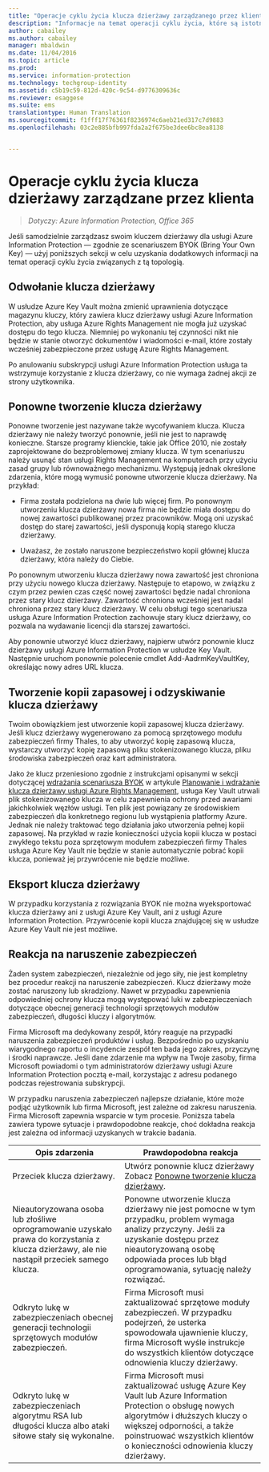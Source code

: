 ```yaml
---
title: "Operacje cyklu życia klucza dzierżawy zarządzanego przez klienta | Azure Information Protection"
description: "Informacje na temat operacji cyklu życia, które są istotne, jeśli samodzielnie zarządzasz swoim kluczem dzierżawy dla usługi Azure Information Protection — zgodnie ze scenariuszem BYOK (Bring Your Own Key)."
author: cabailey
ms.author: cabailey
manager: mbaldwin
ms.date: 11/04/2016
ms.topic: article
ms.prod: 
ms.service: information-protection
ms.technology: techgroup-identity
ms.assetid: c5b19c59-812d-420c-9c54-d9776309636c
ms.reviewer: esaggese
ms.suite: ems
translationtype: Human Translation
ms.sourcegitcommit: f1fff17f76361f8236974c6aeb21ed317c7d9883
ms.openlocfilehash: 03c2e885bfb997fda2a2f675be3dee6bc8ea8138


---
```



# <a name="customer-managed-tenant-key-lifecycle-operations"></a>Operacje cyklu życia klucza dzierżawy zarządzane przez klienta

>*Dotyczy: Azure Information Protection, Office 365*

Jeśli samodzielnie zarządzasz swoim kluczem dzierżawy dla usługi Azure Information Protection — zgodnie ze scenariuszem BYOK (Bring Your Own Key) — użyj poniższych sekcji w celu uzyskania dodatkowych informacji na temat operacji cyklu życia związanych z tą topologią.

## <a name="revoke-your-tenant-key"></a>Odwołanie klucza dzierżawy
W usłudze Azure Key Vault można zmienić uprawnienia dotyczące magazynu kluczy, który zawiera klucz dzierżawy usługi Azure Information Protection, aby usługa Azure Rights Management nie mogła już uzyskać dostępu do tego klucza. Niemniej po wykonaniu tej czynności nikt nie będzie w stanie otworzyć dokumentów i wiadomości e-mail, które zostały wcześniej zabezpieczone przez usługę Azure Rights Management.

Po anulowaniu subskrypcji usługi Azure Information Protection usługa ta wstrzymuje korzystanie z klucza dzierżawy, co nie wymaga żadnej akcji ze strony użytkownika.


## <a name="re-key-your-tenant-key"></a>Ponowne tworzenie klucza dzierżawy
Ponowne tworzenie jest nazywane także wycofywaniem klucza. Klucza dzierżawy nie należy tworzyć ponownie, jeśli nie jest to naprawdę konieczne. Starsze programy klienckie, takie jak Office 2010, nie zostały zaprojektowane do bezproblemowej zmiany klucza. W tym scenariuszu należy usunąć stan usługi Rights Management na komputerach przy użyciu zasad grupy lub równoważnego mechanizmu. Występują jednak określone zdarzenia, które mogą wymusić ponowne utworzenie klucza dzierżawy. Na przykład:

-   Firma została podzielona na dwie lub więcej firm. Po ponownym utworzeniu klucza dzierżawy nowa firma nie będzie miała dostępu do nowej zawartości publikowanej przez pracowników. Mogą oni uzyskać dostęp do starej zawartości, jeśli dysponują kopią starego klucza dzierżawy.

-   Uważasz, że zostało naruszone bezpieczeństwo kopii głównej klucza dzierżawy, która należy do Ciebie.

Po ponownym utworzeniu klucza dzierżawy nowa zawartość jest chroniona przy użyciu nowego klucza dzierżawy. Następuje to etapowo, w związku z czym przez pewien czas część nowej zawartości będzie nadal chroniona przez stary klucz dzierżawy. Zawartość chroniona wcześniej jest nadal chroniona przez stary klucz dzierżawy. W celu obsługi tego scenariusza usługa Azure Information Protection zachowuje stary klucz dzierżawy, co pozwala na wydawanie licencji dla starszej zawartości.

Aby ponownie utworzyć klucz dzierżawy, najpierw utwórz ponownie klucz dzierżawy usługi Azure Information Protection w usłudze Key Vault. Następnie uruchom ponownie polecenie cmdlet Add-AadrmKeyVaultKey, określając nowy adres URL klucza.

## <a name="backup-and-recover-your-tenant-key"></a>Tworzenie kopii zapasowej i odzyskiwanie klucza dzierżawy
Twoim obowiązkiem jest utworzenie kopii zapasowej klucza dzierżawy. Jeśli klucz dzierżawy wygenerowano za pomocą sprzętowego modułu zabezpieczeń firmy Thales, to aby utworzyć kopię zapasową klucza, wystarczy utworzyć kopię zapasową pliku stokenizowanego klucza, pliku środowiska zabezpieczeń oraz kart administratora.

Jako że klucz przeniesiono zgodnie z instrukcjami opisanymi w sekcji dotyczącej [wdrażania scenariusza BYOK](../plan-design/plan-implement-tenant-key.md#implementing-your-azure-information-protection-tenant-key) w artykule [Planowanie i wdrażanie klucza dzierżawy usługi Azure Rights Management](../plan-design/plan-implement-tenant-key.md), usługa Key Vault utrwali plik stokenizowanego klucza w celu zapewnienia ochrony przed awariami jakichkolwiek węzłów usługi. Ten plik jest powiązany ze środowiskiem zabezpieczeń dla konkretnego regionu lub wystąpienia platformy Azure. Jednak nie należy traktować tego działania jako utworzenia pełnej kopii zapasowej. Na przykład w razie konieczności użycia kopii klucza w postaci zwykłego tekstu poza sprzętowym modułem zabezpieczeń firmy Thales usługa Azure Key Vault nie będzie w stanie automatycznie pobrać kopii klucza, ponieważ jej przywrócenie nie będzie możliwe.

## <a name="export-your-tenant-key"></a>Eksport klucza dzierżawy
W przypadku korzystania z rozwiązania BYOK nie można wyeksportować klucza dzierżawy ani z usługi Azure Key Vault, ani z usługi Azure Information Protection. Przywrócenie kopii klucza znajdującej się w usłudze Azure Key Vault nie jest możliwe. 

## <a name="respond-to-a-breach"></a>Reakcja na naruszenie zabezpieczeń
Żaden system zabezpieczeń, niezależnie od jego siły, nie jest kompletny bez procedur reakcji na naruszenie zabezpieczeń. Klucz dzierżawy może zostać naruszony lub skradziony. Nawet w przypadku zapewnienia odpowiedniej ochrony klucza mogą występować luki w zabezpieczeniach dotyczące obecnej generacji technologii sprzętowych modułów zabezpieczeń, długości kluczy i algorytmów.

Firma Microsoft ma dedykowany zespół, który reaguje na przypadki naruszenia zabezpieczeń produktów i usług. Bezpośrednio po uzyskaniu wiarygodnego raportu o incydencie zespół ten bada jego zakres, przyczynę i środki naprawcze. Jeśli dane zdarzenie ma wpływ na Twoje zasoby, firma Microsoft powiadomi o tym administratorów dzierżawy usługi Azure Information Protection pocztą e-mail, korzystając z adresu podanego podczas rejestrowania subskrypcji.

W przypadku naruszenia zabezpieczeń najlepsze działanie, które może podjąć użytkownik lub firma Microsoft, jest zależne od zakresu naruszenia. Firma Microsoft zapewnia wsparcie w tym procesie. Poniższa tabela zawiera typowe sytuacje i prawdopodobne reakcje, choć dokładna reakcja jest zależna od informacji uzyskanych w trakcie badania.

|Opis zdarzenia|Prawdopodobna reakcja|
|------------------------|-------------------|
|Przeciek klucza dzierżawy.|Utwórz ponownie klucz dzierżawy Zobacz [Ponowne tworzenie klucza dzierżawy](#re-key-your-tenant-key).|
|Nieautoryzowana osoba lub złośliwe oprogramowanie uzyskało prawa do korzystania z klucza dzierżawy, ale nie nastąpił przeciek samego klucza.|Ponowne utworzenie klucza dzierżawy nie jest pomocne w tym przypadku, problem wymaga analizy przyczyny. Jeśli za uzyskanie dostępu przez nieautoryzowaną osobę odpowiada proces lub błąd oprogramowania, sytuację należy rozwiązać.|
|Odkryto lukę w zabezpieczeniach obecnej generacji technologii sprzętowych modułów zabezpieczeń.|Firma Microsoft musi zaktualizować sprzętowe moduły zabezpieczeń. W przypadku podejrzeń, że usterka spowodowała ujawnienie kluczy, firma Microsoft wyśle instrukcje do wszystkich klientów dotyczące odnowienia kluczy dzierżawy.|
|Odkryto lukę w zabezpieczeniach algorytmu RSA lub długości klucza albo ataki siłowe stały się wykonalne.|Firma Microsoft musi zaktualizować usługę Azure Key Vault lub Azure Information Protection o obsługę nowych algorytmów i dłuższych kluczy o większej odporności, a także poinstruować wszystkich klientów o konieczności odnowienia kluczy dzierżawy.|





<!--HONumber=Nov16_HO2-->


